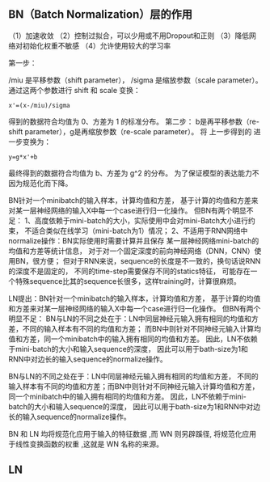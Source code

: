 ##  BN（Batch Normalization）层的作用

（1）加速收敛
（2）控制过拟合，可以少用或不用Dropout和正则
（3）降低网络对初始化权重不敏感
（4）允许使用较大的学习率

第一步：

/miu 是平移参数（shift parameter）， /sigma 是缩放参数（scale parameter）。
通过这两个参数进行 shift 和 scale 变换：
    
    x'=(x-/miu)/sigma
    
得到的数据符合均值为 0、方差为 1 的标准分布。
第二步：
b是再平移参数（re-shift parameter），g是再缩放参数（re-scale parameter）。
将 上一步得到的 进一步变换为：

    y=g*x'+b

最终得到的数据符合均值为 b、方差为 g^2 的分布。
为了保证模型的表达能力不因为规范化而下降。

BN针对一个minibatch的输入样本，计算均值和方差，
基于计算的均值和方差来对某一层神经网络的输入X中每一个case进行归一化操作。
但BN有两个明显不足：
1、高度依赖于mini-batch的大小，实际使用中会对mini-Batch大小进行约束，
不适合类似在线学习（mini-batch为1）情况；
2、不适用于RNN网络中normalize操作：BN实际使用时需要计算并且保存
某一层神经网络mini-batch的均值和方差等统计信息，
对于对一个固定深度的前向神经网络（DNN，CNN）使用BN，很方便；
但对于RNN来说，sequence的长度是不一致的，换句话说RNN的深度不是固定的，
不同的time-step需要保存不同的statics特征，
可能存在一个特殊sequence比其的sequence长很多，这样training时，计算很麻烦。
 


LN提出：BN针对一个minibatch的输入样本，计算均值和方差，
基于计算的均值和方差来对某一层神经网络的输入X中每一个case进行归一化操作。
但BN有两个明显不足：
BN与LN的不同之处在于：LN中同层神经元输入拥有相同的均值和方差，不同的输入样本有不同的均值和方差；
而BN中则针对不同神经元输入计算均值和方差，同一个minibatch中的输入拥有相同的均值和方差。
因此，LN不依赖于mini-batch的大小和输入sequence的深度，
因此可以用于bath-size为1和RNN中对边长的输入sequence的normalize操作。

BN与LN的不同之处在于：LN中同层神经元输入拥有相同的均值和方差，
不同的输入样本有不同的均值和方差；而BN中则针对不同神经元输入计算均值和方差，
同一个minibatch中的输入拥有相同的均值和方差。
因此，LN不依赖于mini-batch的大小和输入sequence的深度，
因此可以用于bath-size为1和RNN中对边长的输入sequence的normalize操作。

BN 和 LN 均将规范化应用于输入的特征数据 ,而 WN 则另辟蹊径,
将规范化应用于线性变换函数的权重 ,这就是 WN 名称的来源。

## LN